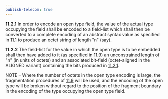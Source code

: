 ```yaml
---
publish-telecom: true
---
```


**11.2.1** In order to encode an open type field, the value of the actual type occupying the field shall be encoded to a field-list which shall then be converted to a complete encoding of an abstract syntax value as specified in [11.1](./11.1%20Production%20of%20the%20complete%20encoding.md) to produce an octet string of length "n" (say). <a id="ce0e75"></a>

**11.2.2** The field-list for the value in which the open type is to be embedded shall then have added to it (as specified in [11.9](./11.9%20General%20rules%20for%20encoding%20a%20length%20determinant.md)) an unconstrained length of "n" (in units of octets) and an associated bit-field (octet-aligned in the ALIGNED variant) containing the bits produced in [11.2.1](11.2%20Open%20type%20fields.md#^ce0e75).

NOTE – Where the number of octets in the open type encoding is large, the fragmentation procedures of [11.9](./11.9%20General%20rules%20for%20encoding%20a%20length%20determinant.md) will be used, and the encoding of the open type will be broken without regard to the position of the fragment boundary in the encoding of the type occupying the open type field.

